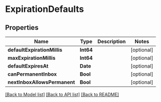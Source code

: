 # ExpirationDefaults

## Properties
Name | Type | Description | Notes
------------ | ------------- | ------------- | -------------
**defaultExpirationMillis** | **Int64** |  | [optional] 
**maxExpirationMillis** | **Int64** |  | [optional] 
**defaultExpiresAt** | **Date** |  | [optional] 
**canPermanentInbox** | **Bool** |  | [optional] 
**nextInboxAllowsPermanent** | **Bool** |  | [optional] 

[[Back to Model list]](../README#documentation-for-models) [[Back to API list]](../README#documentation-for-api-endpoints) [[Back to README]](../README)


